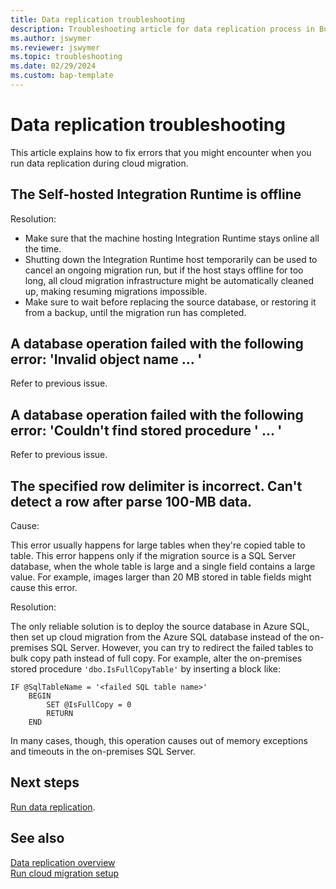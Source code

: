 ```yaml
---
title: Data replication troubleshooting
description: Troubleshooting article for data replication process in Business Central cloud migration
ms.author: jswymer 
ms.reviewer: jswymer
ms.topic: troubleshooting 
ms.date: 02/29/2024
ms.custom: bap-template
---
```


# Data replication troubleshooting

This article explains how to fix errors that you might encounter when you run data replication during cloud migration.

## The Self-hosted Integration Runtime is offline

Resolution:

- Make sure that the machine hosting Integration Runtime stays online all the time.
- Shutting down the Integration Runtime host temporarily can be used to cancel an ongoing migration run, but if the host stays offline for too long, all cloud migration infrastructure might be automatically cleaned up, making resuming migrations impossible.
- Make sure to wait before replacing the source database, or restoring it from a backup, until the migration run has completed.

## A database operation failed with the following error: 'Invalid object name … '

Refer to previous issue.

## A database operation failed with the following error: 'Couldn't find stored procedure ' … '

Refer to previous issue.

## The specified row delimiter is incorrect. Can't detect a row after parse 100-MB data.

Cause:

This error usually happens for large tables when they're copied table to table. This error happens only if the migration source is a SQL Server database, when the whole table is large and a single field contains a large value. For example, images larger than 20 MB stored in table fields might cause this error.

Resolution:

The only reliable solution is to deploy the source database in Azure SQL, then set up cloud migration from the Azure SQL database instead of the on-premises SQL Server. However, you can try to redirect the failed tables to bulk copy path instead of full copy. For example, alter the on-premises stored procedure `'dbo.IsFullCopyTable'` by inserting a block like:

```sgl
IF @SqlTableName = '<failed SQL table name>'
    BEGIN
        SET @IsFullCopy = 0
        RETURN
    END
```

In many cases, though, this operation causes out of memory exceptions and timeouts in the on-premises SQL Server.

## Next steps

[Run data replication](migrate-data-replication-run.md).  

## See also

[Data replication overview](migration-data-replication.md)  
[Run cloud migration setup](migration-setup.md)  